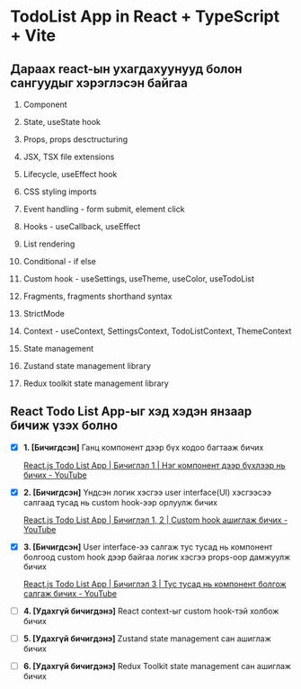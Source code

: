 # TodoList App in React + TypeScript + Vite

## Дараах react-ын ухагдахуунууд болон сангуудыг хэрэглэсэн байгаа

1. Component

2. State, useState hook

3. Props, props desctructuring

4. JSX, TSX file extensions

5. Lifecycle, useEffect hook

6. CSS styling imports

7. Event handling - form submit, element click

8. Hooks - useCallback, useEffect

9. List rendering

10. Conditional - if else

11. Custom hook - useSettings, useTheme, useColor, useTodoList

12. Fragments, fragments shorthand syntax

13. StrictMode

14. Context - useContext, SettingsContext, TodoListContext, ThemeContext

15. State management

16. Zustand state management library

17. Redux toolkit state management library

## React Todo List App-ыг хэд хэдэн янзаар бичиж үзэх болно

- [x] **1. [Бичигдсэн]** Ганц компонент дээр бүх кодоо багтааж бичих

  [React.js Todo List App | Бичиглэл 1 | Нэг компонент дээр бүхлээр нь бичих - YouTube](https://youtu.be/tYS1EL2ak9o)

- [x] **2. [Бичигдсэн]** Үндсэн логик хэсгээ user interface(UI) хэсгээсээ салгаад тусад нь custom hook-ээр орлуулж бичих

  [React.js Todo List App | Бичиглэл 1, 2 | Custom hook ашиглаж бичих - YouTube](https://youtu.be/9dptExgPT-E)

- [x] **3. [Бичигдсэн]** User interface-ээ салгаж тус тусад нь компонент болгоод custom hook дээр байгаа логик хэсгээ props-оор дамжуулж бичих

  [React.js Todo List App | Бичиглэл 3 | Тус тусад нь компонент болгож салгаж бичих - YouTube](https://youtu.be/u1CwyT6twvQ)

- [ ] **4. [Удахгүй бичигдэнэ]** React context-ыг custom hook-тэй холбож бичих

- [ ] **5. [Удахгүй бичигдэнэ]** Zustand state management сан ашиглаж бичих

- [ ] **6. [Удахгүй бичигдэнэ]** Redux Toolkit state management сан ашиглаж бичих
